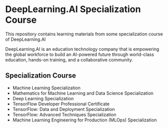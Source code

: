 # DeepLearning.AI Specialization Course
This repository contains learning materials from some specialization course of DeepLearning.AI   

DeepLearning.AI is an education technology company that is empowering the global workforce to build an AI-powered future through world-class education, hands-on training, and a collaborative community.

## Specialization Course
- Machine Learning Specialization
- Mathematics for Machine Learning and Data Science Specialization
- Deep Learning Specialization
- TensorFlow Developer Professional Certificate
- TensorFlow: Data and Deployment Specialization
- TensorFlow: Advanced Techniques Specialization
- Machine Learning Engineering for Production (MLOps) Specialization
